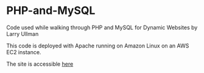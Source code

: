 # PHP-and-MySQL
Code used while walking through PHP and MySQL for Dynamic Websites by Larry Ullman


This code is deployed with Apache running on Amazon Linux on an AWS EC2 instance.

The site is accessible [here](http://ec2-54-161-78-109.compute-1.amazonaws.com/)
